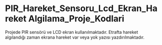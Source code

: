 # PIR_Hareket_Sensoru_Lcd_Ekran_Hareket Algilama_Proje_Kodlari
 
Projede PIR sensörü ve LCD ekran kullanılmaktadır. Etrafta hareket algılandığı zaman ekrana hareket var veya yok yazısı yazdırılmaktadır.
